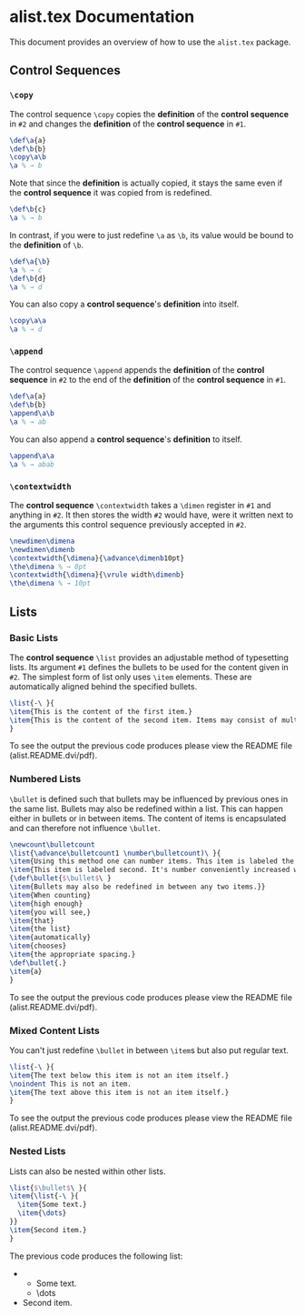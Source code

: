 # alist.tex Documentation

This document provides an overview of how to use the `alist.tex` package.

## Control Sequences

### `\copy`

The control sequence `\copy` copies the **definition** of the **control sequence** in `#2` and changes the **definition** of the **control sequence** in `#1`.

```tex
\def\a{a}
\def\b{b}
\copy\a\b
\a % → b
```

Note that since the **definition** is actually copied, it stays the same even if the **control sequence** it was copied from is redefined.

```tex
\def\b{c}
\a % → b
```

In contrast, if you were to just redefine `\a` as `\b`, its value would be bound to the **definition** of `\b`.

```tex
\def\a{\b}
\a % → c
\def\b{d}
\a % → d
```

You can also copy a **control sequence**'s **definition** into itself.

```tex
\copy\a\a
\a % → d
```

### `\append`

The control sequence `\append` appends the **definition** of the **control sequence** in `#2` to the end of the **definition** of the **control sequence** in `#1`.

```tex
\def\a{a}
\def\b{b}
\append\a\b
\a % → ab
```

You can also append a **control sequence**'s **definition** to itself.

```tex
\append\a\a
\a % → abab
```

### `\contextwidth`

The **control sequence** `\contextwidth` takes a `\dimen` register in `#1` and anything in `#2`. It then stores the width `#2` would have, were it written next to the arguments this control sequence previously accepted in `#2`.

```tex
\newdimen\dimena
\newdimen\dimenb
\contextwidth{\dimena}{\advance\dimenb10pt}
\the\dimena % → 0pt
\contextwidth{\dimena}{\vrule width\dimenb}
\the\dimena % → 10pt
```

## Lists

### Basic Lists

The **control sequence** `\list` provides an adjustable method of typesetting lists. Its argument `#1` defines the bullets to be used for the content given in `#2`. The simplest form of list only uses `\item` elements. These are automatically aligned behind the specified bullets.

```tex
\list{-\ }{
\item{This is the content of the first item.}
\item{This is the content of the second item. Items may consist of multiple rows. For a text of sufficient length I had to strain my imagination.}
}
```

To see the output the previous code produces please view the README file (alist.README.dvi/pdf).

### Numbered Lists

`\bullet` is defined such that bullets may be influenced by previous ones in the same list. Bullets may also be redefined within a list. This can happen either in bullets or in between items. The content of items is encapsulated and can therefore not influence `\bullet`.

```tex
\newcount\bulletcount
\list{\advance\bulletcount1 \number\bulletcount)\ }{
\item{Using this method one can number items. This item is labeled the first.}
\item{This item is labeled second. It's number conveniently increased without extra work.}
{\def\bullet{$\bullet$\ }
\item{Bullets may also be redefined in between any two items.}}
\item{When counting}
\item{high enough}
\item{you will see,}
\item{that}
\item{the list}
\item{automatically}
\item{chooses}
\item{the appropriate spacing.}
\def\bullet{.}
\item{a}
}
```

To see the output the previous code produces please view the README file (alist.README.dvi/pdf).

### Mixed Content Lists

You can't just redefine `\bullet` in between `\item`s but also put regular text.

```tex
\list{-\ }{
\item{The text below this item is not an item itself.}
\noindent This is not an item.
\item{The text above this item is not an item itself.}
}
```
To see the output the previous code produces please view the README file (alist.README.dvi/pdf).

### Nested Lists

Lists can also be nested within other lists.

```tex
\list{$\bullet$\ }{
\item{\list{-\ }{
  \item{Some text.}
  \item{\dots}
}}
\item{Second item.}
}
```

The previous code produces the following list:

- - Some text.
  - \dots
- Second item.
